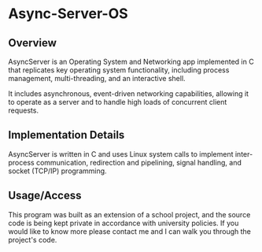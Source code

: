 # Async-Server-OS

## Overview

AsyncServer is an Operating System and Networking app implemented in C that replicates key operating system functionality, including process management, multi-threading, and an interactive shell.

It includes asynchronous, event-driven networking capabilities, allowing it to operate as a server and to handle high loads of concurrent client requests.

## Implementation Details

AsyncServer is written in C and uses Linux system calls to implement inter-process communication, redirection and pipelining, signal handling, and socket (TCP/IP) programming.

## Usage/Access

This program was built as an extension of a school project, and the source code is being kept private in accordance with university policies. If you would like to know more please contact me and I can walk you through the project's code.

